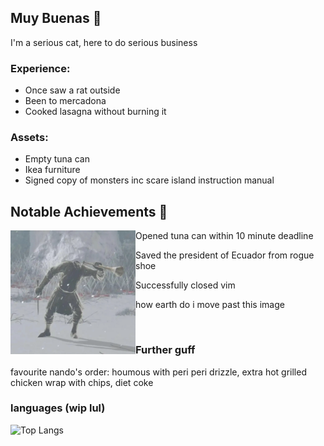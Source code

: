 ## Muy Buenas 👋

I'm a serious cat, here to do serious business 

### Experience: 
- Once saw a rat outside
- Been to mercadona
- Cooked lasagna without burning it

### Assets:
- Empty tuna can
- Ikea furniture
- Signed copy of monsters inc scare island instruction manual

## Notable Achievements 🎉

<img src="./Assets/Pictures/trip-to-malaga.png" width=200px align=left>

Opened tuna can within 10 minute deadline

Saved the president of Ecuador from rogue shoe

Successfully closed vim

how earth do i move past this image

⠀ <!-- blank space char -->

### Further guff

favourite nando's order: houmous with peri peri drizzle, extra hot grilled chicken wrap with chips, diet coke

### languages (wip lul)

![Top Langs](https://github-readme-stats.vercel.app/api/top-langs/?username=CorvoQueso&theme=dracula)

<!--
**CorvoQueso/CorvoQueso** is a ✨ _special_ ✨ repository because its `README.md` (this file) appears on your GitHub profile.

Here are some ideas to get you started:

- 🔭 I’m currently working on ...
- 🌱 I’m currently learning ...
- 👯 I’m looking to collaborate on ...
- 🤔 I’m looking for help with ...
- 💬 Ask me about ...
- 📫 How to reach me: ...
- 😄 Pronouns: ...
- ⚡ Fun fact: ...
-->
